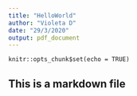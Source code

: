 ```yaml
---
title: "HelloWorld"
author: "Violeta D"
date: "29/3/2020"
output: pdf_document
---
```


```{r setup, include=FALSE}
knitr::opts_chunk$set(echo = TRUE)
```

## This is a markdown file